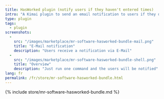 ```yaml
---
title: HasWorked plugin (notify users if they haven't entered times)
intro: "A Kimai plugin to send an email notification to users if they don't have any entries on the current day"
type: plugin
tags:
  - plugin
screenshots:
  - 
    src: "/images/marketplace/mr-software-hasworked-bundle-mail.png"
    title: "E-Mail notification" 
    description: "Users receive a notification via E-Mail" 
  - 
    src: "/images/marketplace/mr-software-hasworked-bundle-shell.png"
    title: "Overview"
    description: "Just run one command and the users will be notified"
lang: fr
permalink: /fr/store/mr-software-hasworked-bundle.html
---
```


{% include store/mr-software-hasworked-bundle.md %}
